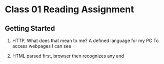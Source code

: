 # Class 01 Reading Assignment

## Getting Started

1. HTTP,
   What does that mean to me?
   A defined language for my PC
   To access webpages I can see

2. HTML parsed first, browser then recognizes any <link> and <script> elements. Browser sends request back to the server, then parses CSS and JavaScript. Browser generates in-memory DOM tree from parsed HTML, generates in-memory CSSOM structure from parsed CSS, then compiles and executes parsed JavaScript. As the browser builds DOM tree and applies styles from CSSOM tree and executes JavaScript, a visual representation of the page is painted to the screen, and the user sees the page content and can then interact with it.

3. You can use google images, then click on tools, and check Creative Commons Licenses. 

4. String = 'abcdefg'
   Number = 5
   A string will be wrapped in "" or '' whereas a number will not be.

5. Variables are containers that store values (data types). Variables are necessary, and if the values could not change then you wouldn't be able to do anything dynamic.

## Intro to HTML

1. An HTML attribute contains extra info about the element that won't appear in the content. It should have a space between it and the element name, the attribute name, followed by an equal sign, an attribute value wrapped with opening and closing quote marks.

2. Anatomy of HTML element: Opening Tag, Content, Closing Tag.

3. Difference between article and section element tags: <article> encloses a block of related content that makes sense on its own without the rest of the page. A <section> is similar, but is more for grouping together a single part of the page that constitutes one single piece of functionality, or a theme. You can break up articles into different sections and vice versa. 

4. Elements of a typical website:
   * header
   * navigation bar
   * main content
   * sidebar
   * footer

5. The description meta and title element content are used in the search result.

6. Metadata can be used to set the language of a page, add author information, and a description of the page itself. 

## Resources

* [How The Web Works](https://developer.mozilla.org/en-US/docs/Learn/Getting_started_with_the_web/How_the_Web_works)
* [What Will Your Website Look Like](https://developer.mozilla.org/en-US/docs/Learn/Getting_started_with_the_web/What_will_your_website_look_like)
* [JavaScript Basics](https://developer.mozilla.org/en-US/docs/Learn/Getting_started_with_the_web/JavaScript_basics)

### How The Web Works

Client --> Request --> Server --
                                |
         Client <-- Response <--

Clients are web user's internet connected devices and web accessing software on those devices. Servers are computers that store webpages, sites, or applications. When a client wants to access a webpage, a copy of the webpage is downloaded from the server onto the client machine to be displayed on the user's web browser.

Additional Basics:

* Internet Connnection: Allows you to send and recieve data on the web.
* TCP/IP: Transmission Control Protocol / Internet Protocol - communication protocols that define how data travels across the internet.
* DNS: Domain Name System - address book for websites.
* HTTP: Hypertext Transfer Protocol - application protocol that defines a language for clients and servers to speak to each other.
* Component Files: Code Files - Websites are built primarily from HTML, CSS and JavaScript. Assets - Collective name for other elements of a website, like images, music, video and PDFs.

The order in which component files are parsed:

* HTML parsed first, browser then recognizes any <link> and <script> elements.
* Browser sends request back to the server, then parses CSS and JavaScript.
* Browser generates in-memory DOM tree from parsed HTML, generates in-memory CSSOM structure from parsed CSS, then compiles and executes parsed JavaScript.
* As the browser builds DOM tree and applies styles from CSSOM tree and executes JavaScript, a visual representation of the page is painted to the screen, and the user sees the page content and can then interact with it.

### What Will Your Website Look Like?

Plan First!

* What is your website about?
* What information are you trying to present?
* What do you want your website to look like?

You can begin with a hand drawn sketch or wireframe. Then you can choose which assets you would like to appear on your page, such as text, font, theme color, and images.

### JavaScript Basics

JavaScript = programming language that can add interactivity to a website. 

How does JavaScript work?
Some core features of JavaScript:

* Variables: containers that store values.
  * Data Types of Variables:
    1. String
    2. Number
    3. Boolean
    4. Array
    5. Object

* Operators

* Conditionals

* Functions


